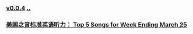 ### [v0.0.4](https://github.com/littleflute/english/edit/master/voa/Arts%20-%20Entertainment/readme.md) [..](..)

### [美国之音标准英语听力： Top 5 Songs for Week Ending March 25](https://mp.weixin.qq.com/s?__biz=MzIxMTUzOTUzOA==&mid=100001163&idx=1&sn=6c3dd126cf0a30223d7f71ae3c5ef886&chksm=175286b620250fa0f05fb94ed24e56e77a8c8cab97fca319b0439b7c753e2674f7d4542391c8&mpshare=1&scene=24&srcid=0325bDsGbOMRc4JMLzovX8t2#rd)
